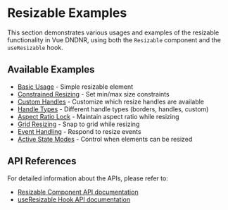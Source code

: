 # Resizable Examples

This section demonstrates various usages and examples of the resizable functionality in Vue DNDNR, using both the `Resizable` component and the `useResizable` hook.

## Available Examples

- [Basic Usage](/examples/Resizable/basic) - Simple resizable element
- [Constrained Resizing](/examples/Resizable/constrained) - Set min/max size constraints
- [Custom Handles](/examples/Resizable/handles) - Customize which resize handles are available
- [Handle Types](/examples/Resizable/handle-types) - Different handle types (borders, handles, custom)
- [Aspect Ratio Lock](/examples/Resizable/aspect-ratio) - Maintain aspect ratio while resizing
- [Grid Resizing](/examples/Resizable/grid) - Snap to grid while resizing
- [Event Handling](/examples/Resizable/events) - Respond to resize events
- [Active State Modes](/examples/Resizable/active-modes) - Control when elements can be resized

## API References

For detailed information about the APIs, please refer to:

- [Resizable Component API documentation](/components/resizable)
- [useResizable Hook API documentation](/hooks/use-resizable)
